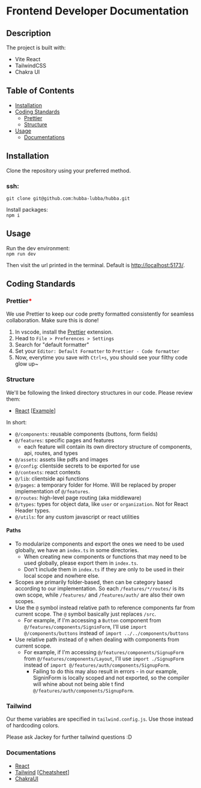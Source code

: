 # Frontend Developer Documentation

## Description

The project is built with:

-   Vite React
-   TailwindCSS
-   Chakra UI

## Table of Contents

-   [Installation](#installation)
-   [Coding Standards](#coding-standards)
    -   [Prettier](#prettier)
    -   [Structure](#structure)
-   [Usage](#usage)
    -   [Documentations](#documentations)

## Installation

Clone the repository using your preferred method.

### ssh:

`git clone git@github.com:hubba-lubba/hubba.git`

Install packages:  
`npm i`

## Usage

Run the dev environment:  
`npm run dev`

Then visit the url printed in the terminal. Default is [http://localhost:5173/](http://localhost:5173/).

## Coding Standards

### Prettier<span style="color:red;">\*</span>

We use Prettier to keep our code pretty formatted consistently for seamless collaboration. Make sure this is done!

1.  In vscode, install the [Prettier](https://marketplace.visualstudio.com/items?itemName=esbenp.prettier-vscode) extension.
2.  Head to `File > Preferences > Settings`
3.  Search for "default formatter"
4.  Set your `Editor: Default Formatter` to `Prettier - Code formatter`
5.  Now, everytime you save with `Ctrl+s`, you should see your filthy code glow up~

### Structure

We'll be following the linked directory structures in our code. Please review them:

-   [React](https://github.com/alan2207/bulletproof-react/blob/master/docs/project-structure.md) [[Example](https://github.com/alan2207/bulletproof-react/tree/master/src)]

In short:

-   `@/components`: reusable components (buttons, form fields)
-   `@/features`: specific pages and features
    -   each feature will contain its own directory structure of components, api, routes, and types
-   `@/assets`: assets like pdfs and images
-   `@/config`: clientside secrets to be exported for use
-   `@/contexts`: react contexts
-   `@/lib`: clientside api functions
-   `@/pages`: a temporary folder for Home. Will be replaced by proper implementation of `@/features`.
-   `@/routes`: high-level page routing (aka middleware)
-   `@/types`: types for object data, like `user` or `organization`. Not for React Header types.
-   `@/utils`: for any custom javascript or react utilities

#### Paths

-   To modularize components and export the ones we need to be used globally, we have an `index.ts` in some directories.
    -   When creating new components or functions that may need to be used globally, please export them in `index.ts`.
    -   Don't include them in `index.ts` if they are only to be used in their local scope and nowhere else.
-   Scopes are primarily folder-based, then can be category based according to our implementation. So each `/features/*/routes/` is its own scope, while `/features/` and `/features/auth/` are also their own scopes.
-   Use the `@` symbol instead relative path to reference components far from current scope. The `@` symbol basically just replaces `/src`.
    -   For example, if I'm accessing a `Button` component from `@/features/components/SigninForm`, I'll use `import @/components/buttons` instead of `import ../../components/buttons`
-   Use relative path instead of `@` when dealing with components from current scope.
    -   For example, if I'm accessing `@/features/components/SignupForm` from `@/features/components/Layout`, I'll use `import ./SignupForm` instead of `import @/features/auth/components/SignupForm`.
        -   Failing to do this may also result in errors - in our example, SigninForm is locally scoped and not exported, so the compiler will whine about not being able t find `@/features/auth/components/SignupForm`.

### Tailwind

Our theme variables are specified in `tailwind.config.js`. Use those instead of hardcoding colors.

Please ask Jackey for further tailwind questions :D

### Documentations

-   [React](https://react.dev/reference/react)
-   [Tailwind](https://tailwindcss.com/docs) [[Cheatsheet](https://nerdcave.com/tailwind-cheat-sheet)]
-   [ChakraUI](https://chakra-ui.com/docs/components)

